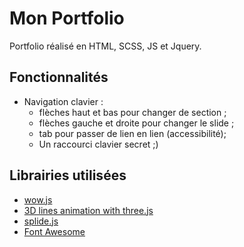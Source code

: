# Mon Portfolio

Portfolio réalisé en HTML, SCSS, JS et Jquery.

## Fonctionnalités

- Navigation clavier : 
    - flèches haut et bas pour changer de section ;
    - flèches gauche et droite pour changer le slide ;
    - tab pour passer de lien en lien (accessibilité);
    - Un raccourci clavier secret ;)

## Librairies utilisées
- [wow.js](https://wowjs.uk/)
- [3D lines animation with three.js](https://github.com/JoanClaret/html5-canvas-animation)
- [splide.js](https://splidejs.com/)
- [Font Awesome](https://fontawesome.com/)
